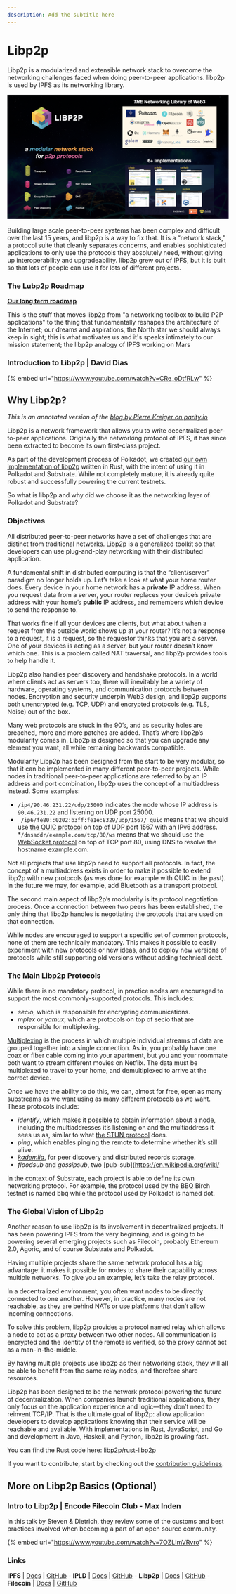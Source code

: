 ```yaml
---
description: Add the subtitle here
---
```


# Libp2p

Libp2p is a modularized and extensible network stack to overcome the networking challenges faced when doing peer-to-peer applications. libp2p is used by IPFS as its networking library.

![](<../../.gitbook/assets/image (10).png>)

Building large scale peer-to-peer systems has been complex and difficult over the last 15 years, and libp2p is a way to fix that. It is a “network stack,” a protocol suite that cleanly separates concerns, and enables sophisticated applications to only use the protocols they absolutely need, without giving up interoperability and upgradeability. libp2p grew out of IPFS, but it is built so that lots of people can use it for lots of different projects.

### The Lubp2p Roadmap

**[Our long term roadmap](https://github.com/libp2p/specs/blob/master/ROADMAP.md)**

This is the stuff that moves libp2p from "a networking toolbox to build P2P applications" to the thing that fundamentally reshapes the architecture of the Internet; our dreams and aspirations, the North star we should always keep in sight; this is what motivates us and it's speaks intimately to our mission statement; the libp2p analogy of IPFS working on Mars


### Introduction to Libp2p | David Dias

{% embed url="https://www.youtube.com/watch?v=CRe_oDtfRLw" %}

## Why Libp2p?

_This is an annotated version of the_ [_blog by Pierre Kreiger on parity.io_](https://www.parity.io/blog/why-libp2p)

Libp2p is a network framework that allows you to write decentralized peer-to-peer applications. Originally the networking protocol of IPFS, it has since been extracted to become its own first-class project.

As part of the development process of Polkadot, we created [our own implementation of libp2p](https://github.com/libp2p/rust-libp2p) written in Rust, with the intent of using it in Polkadot and Substrate. While not completely mature, it is already quite robust and successfully powering the current testnets.

So what is libp2p and why did we choose it as the networking layer of Polkadot and Substrate?

### Objectives

All distributed peer-to-peer networks have a set of challenges that are distinct from traditional networks. Libp2p is a generalized toolkit so that developers can use plug-and-play networking with their distributed application.

A fundamental shift in distributed computing is that the “client/server” paradigm no longer holds up. Let’s take a look at what your home router does. Every device in your home network has a **private** IP address. When you request data from a server, your router replaces your device’s private address with your home’s **public** IP address, and remembers which device to send the response to.

That works fine if all your devices are clients, but what about when a request from the outside world shows up at your router? It’s not a response to a request, it is a request, so the requestor thinks that you are a server. One of your devices is acting as a server, but your router doesn’t know which one. This is a problem called NAT traversal, and libp2p provides tools to help handle it.

Libp2p also handles peer discovery and handshake protocols. In a world where clients act as servers too, there will inevitably be a variety of hardware, operating systems, and communication protocols between nodes. Encryption and security underpin Web3 design, and libp2p supports both unencrypted (e.g. TCP, UDP) and encrypted protocols (e.g. TLS, Noise) out of the box.

Many web protocols are stuck in the 90’s, and as security holes are breached, more and more patches are added. That’s where libp2p’s modularity comes in. Libp2p is designed so that you can upgrade any element you want, all while remaining backwards compatible.

Modularity Libp2p has been designed from the start to be very modular, so that it can be implemented in many different peer-to-peer projects. While nodes in traditional peer-to-peer applications are referred to by an IP address and port combination, libp2p uses the concept of a multiaddress instead. Some examples:

* `/ip4/90.46.231.22/udp/25000` indicates the node whose IP address is `90.46.231.22` and listening on UDP port 25000.
* `_/ip6/fe80::0202:b3ff:fe1e:8329/udp/1567/_quic` means that we should use [the QUIC protocol](https://en.wikipedia.org/wiki/QUIC) on top of UDP port 1567 with an IPv6 address. \*`/dnsaddr/example.com/tcp/80/ws` means that we should use the [WebSocket protocol](https://en.wikipedia.org/wiki/WebSocket) on top of TCP port 80, using DNS to resolve the hostname example.com.

Not all projects that use libp2p need to support all protocols. In fact, the concept of a multiaddress exists in order to make it possible to extend libp2p with new protocols (as was done for example with QUIC in the past). In the future we may, for example, add Bluetooth as a transport protocol.

The second main aspect of libp2p’s modularity is its protocol negotiation process. Once a connection between two peers has been established, the only thing that libp2p handles is negotiating the protocols that are used on that connection.

While nodes are encouraged to support a specific set of common protocols, none of them are technically mandatory. This makes it possible to easily experiment with new protocols or new ideas, and to deploy new versions of protocols while still supporting old versions without adding technical debt.

### The Main Libp2p Protocols

While there is no mandatory protocol, in practice nodes are encouraged to support the most commonly-supported protocols. This includes:

* _secio_, which is responsible for encrypting communications.
* _mplex_ or _yamux_, which are protocols on top of secio that are responsible for multiplexing.

[Multiplexing](https://en.wikipedia.org/wiki/Multiplexing) is the process in which multiple individual streams of data are grouped together into a single connection. As in, you probably have one coax or fiber cable coming into your apartment, but you and your roommate both want to stream different movies on Netflix. The data must be multiplexed to travel to your home, and demultiplexed to arrive at the correct device.

Once we have the ability to do this, we can, almost for free, open as many substreams as we want using as many different protocols as we want. These protocols include:

* _identify_, which makes it possible to obtain information about a node, including the multiaddresses it’s listening on and the multiaddress it sees us as, similar to what [the STUN protocol](https://en.wikipedia.org/wiki/STUN) does.
* _ping_, which enables pinging the remote to determine whether it’s still alive.
* [_kademlia_](https://en.wikipedia.org/wiki/Kademlia), for peer discovery and distributed records storage.
* _floodsub_ and _gossipsub_, two \[pub-sub]\(https://en.wikipedia.org/wiki/

In the context of Substrate, each project is able to define its own networking protocol. For example, the protocol used by the BBQ Birch testnet is named bbq while the protocol used by Polkadot is named dot.

### The Global Vision of Libp2p

Another reason to use libp2p is its involvement in decentralized projects. It has been powering IPFS from the very beginning, and is going to be powering several emerging projects such as Filecoin, probably Ethereum 2.0, Agoric, and of course Substrate and Polkadot.

Having multiple projects share the same network protocol has a big advantage: it makes it possible for nodes to share their capability across multiple networks. To give you an example, let’s take the relay protocol.

In a decentralized environment, you often want nodes to be directly connected to one another. However, in practice, many nodes are not reachable, as they are behind NATs or use platforms that don’t allow incoming connections.

To solve this problem, libp2p provides a protocol named relay which allows a node to act as a proxy between two other nodes. All communication is encrypted and the identity of the remote is verified, so the proxy cannot act as a man-in-the-middle.

By having multiple projects use libp2p as their networking stack, they will all be able to benefit from the same relay nodes, and therefore share resources.

Libp2p has been designed to be the network protocol powering the future of decentralization. When companies launch traditional applications, they only focus on the application experience and logic—they don’t need to reinvent TCP/IP. That is the ultimate goal of libp2p: allow application developers to develop applications knowing that their service will be reachable and available. With implementations in Rust, JavaScript, and Go and development in Java, Haskell, and Python, libp2p is growing fast.

You can find the Rust code here: [libp2p/rust-libp2p](https://github.com/libp2p/rust-libp2p)

If you want to contribute, start by checking out the [contribution guidelines](https://github.com/ipfs/community/blob/master/CONTRIBUTING.md).

## More on Libp2p Basics (Optional)

### Intro to Libp2p | Encode Filecoin Club - Max Inden

In this talk by Steven & Dietrich, they review some of the customs and best practices involved when becoming a part of an open source community.

{% embed url="https://www.youtube.com/watch?v=7OZLImVRvro" %}

### Links

**IPFS** | [Docs](https://docs.ipfs.io) | [GitHub](https://github.com/ipfs) - **IPLD** | [Docs](https://ipld.io/docs/) | [GitHub](https://github.com/ipld) - **Libp2p** | [Docs](https://docs.libp2p.io) | [GitHub](https://github.com/libp2p) - **Filecoin** | [Docs](https://docs.filecoin.io) | [GitHub](https://github.com/filecoin-project)
